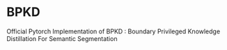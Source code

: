 # BPKD
Official Pytorch Implementation of BPKD : Boundary Privileged Knowledge Distillation For Semantic Segmentation
